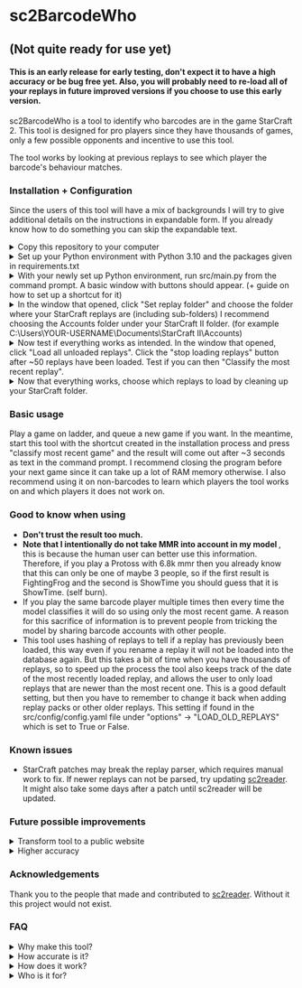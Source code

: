 # sc2BarcodeWho

## (Not quite ready for use yet)

#### This is an early release for early testing, don't expect it to have a high accuracy or be bug free yet. Also, you will probably need to re-load all of your replays in future improved versions if you choose to use this early version.

sc2BarcodeWho is a tool to identify who barcodes are in the game StarCraft 2. 
This tool is designed for pro players since they have thousands of games, 
only a few possible opponents and incentive to use this tool.

The tool works by looking at previous replays to see which player the barcode's behaviour matches.

### Installation + Configuration

Since the users of this tool will have a mix of backgrounds I will try to give additional details on the instructions in expandable form. 
If you already know how to do something you can skip the expandable text.

<details><summary>Copy this repository to your computer</summary>


> Easy version: Go to the main page of this repository on GitHub (perhaps just scroll up) and click the <font color="green">green</font> button that says Code and Download zip, then extract unzip it on your computer. That is it. You could for example put it under your user/sc2BarcodeWho.
>
> Or if you want to use the command line, see Github's page: https://docs.github.com/en/repositories/creating-and-managing-repositories/cloning-a-repository
>

</details>

<details>
<summary>Set up your Python environment with Python 3.10 and the packages given in requirements.txt</summary>

> First, download Python 3.10 from Python's website, for example this  version: https://www.python.org/downloads/release/python-31010/ 
> and scroll down to the installer that matches your operating system (e.g. Windows installer (64-bit). 
> <strong>In the first page on the installation select the box "Add Python.exe to PATH"</strong>; 
> this will allow you to later run commands starting with "python" in the command prompt.
> 
> Second, create a "virtual environment" to separate the python packages from this project.
> This can be done on Windows by opening the Command Prompt (search for it). 
> Once opened, go to the folder for sc2BarcodeWho by typing in cd (which means change directory)
> followed by the path to where you put it, for example
> > cd C:\Users\replace_with_your_username\sc2BarcodeDecoder
> 
> but change it to your path. After pressing enter, this path should be written in the command prompt window ready for your next command.
> From here, we can type 
> > py -m venv scvenv
> 
> which will create the virtual environment called "scvenv" with the Python version 3.10. 
> After pressing enter, you can see that a folder called "scvenv" has been created inside your sc2BarcodeDecoder folder.
> 
> Now we want to activate this virtual environment, this is simply done by running the activate file in this folder
> > scvenv\Scripts\activate
> 
> After running this, you will see a (scvenv) added to your command prompt text. 
> Great! Your environment is now active, and we can install the required packages on it.
> 
> Keeping the command prompt window that is located in the right folder with the right environment activated, we run
> 
> > py -m pip install -r requirements.txt
>
> This might take a minute or two and will install the packages listed in requirements.txt inside this environment. Your Python setup is now done!
</details>

<details><summary>With your newly set up Python environment, run src/main.py from the command prompt. A basic window with buttons should appear. (+ guide on how to set up a shortcut for it)</summary>

> Now we are ready to try to run the program! 
> 
> In order to run the program we have to first open a command prompt, go to the correct folder and activate the vertual environment that we previously created.
> This is very tedious, so let's create a shortcut to speed it up.
> 
> First, right click your Windows desktop and select "new" -> "shortcut". Type in "cmd.exe" and click next. Then type the name for this shortcut, I suggest "sc2BarcodeWho".
>
> Now this only opens up the command prompt, but we want it to go to the correct folder.
> To achieve this, right-click the shortcut and select "properties".
>  Under the "shortcut" tab you can set the "Start in:" field to the path of the sc2BarcodeWho folder. 
> (e.g. for me it might be "C:\Users\FightingFrog\sc2BarcodeWho", adjust it to where you put it.)
> Now test the shortcut to see if it indeed writes out this folder when starting the command prompt.
> 
> Next, we want it to automatically activate our virtual environment. 
> To achieve this, again right-click the shortcut and select properties.
> Again under the "shortcut" tab, but this time we are interested in the "Target:" field. Here it might say something like 
> > C:\Windows\System32\cmd.exe
> 
> We want to ADD to this to activate the correct environment using /k and the full path to the activate file. 
> You can open the file explorer, go to sc2BarcodeDecoder, enter the scvenv folder, enter Scripts and copy this path. 
> Also add the "\activate" since this is the script that we want to run to activate the environment.
> It will look something like:<br />
> (don't just copy, remember to switch to your own folder path)
> 
> > C:\Windows\System32\cmd.exe /k C:\Users\YOUR-USERNAME\sc2BarcodeWho\scvenv\Scripts\activate
> 
> Again try the shortcut, it should now show that you are in the environment (scvenv).
> 
> Finally, we can run the program by writing into this command prompt 
> 
> python src\main.py
>
> which uses Python to run my main file called main.py.
> This should open a basic GUI window and also keep the command prompt open for output text.
> 
> Finally, optionally, if you want to avoid writing the python src/main.py every time you run the program, you can add it to the shortcut.
> To do this, once again edit the "Target:" and add at the end & python src\main.py, so for example for my folder it looks like:
> 
> > C:\Windows\System32\cmd.exe /k C:\Users\YOUR-USERNAME\sc2BarcodeWho\scvenv\Scripts\activate & python src\main.py
> 
> Now when you use this shortcut it will automatically do everything and run the program. 
> So now you can run the program and move on to the next point to test if the program is able to function.
</details>

<details><summary>In the window that opened, click "Set replay folder" and choose the folder where your StarCraft replays are (including sub-folders) I recommend choosing the Accounts folder under your StarCraft II folder. (for example C:\Users\YOUR-USERNAME\Documents\StarCraft II\Accounts)</summary>

TODO: add image to show.
</details>

<details><summary>Now test if everything works as intended. In the window that opened, click "Load all unloaded replays". 
Click the "stop loading replays" button after ~50 replays have been loaded. 
Test if you can then "Classify the most recent replay".</summary>

TODO: add image to show.
</details>

<details><summary>Now that everything works, choose which replays to load by cleaning up your StarCraft folder.</summary>

> I suggest keeping replay packs + your most recent ~1000 games, for optimal performance you can keep up to maybe 3000 assuming they are all from this year, but it will take longer to set up. Once you moved all older replays to another folder (outside the sc folder) start the program again and load all the replays, this might take around an hour or longer, but you can stop it at any point and progress will be saved for next time.

</details>

### Basic usage

Play a game on ladder, and queue a new game if you want. In the meantime, start this tool with the shortcut created in the installation process and press "classify most recent game" and the result will come out after ~3 seconds as text in the command prompt. I recommend closing the program before your next game since it can take up a lot of RAM memory otherwise. I also recommend using it on non-barcodes to learn which players the tool works on and which players it does not work on.


### Good to know when using

- <strong> Don't trust the result too much. </strong>
- <strong> Note that I intentionally do not take MMR into account in my model </strong>, this is because the human user can better use this information. Therefore, if you play a Protoss with 6.8k mmr then you already know that this can only be one of maybe 3 people, so if the first result is FightingFrog and the second is ShowTime you should guess that it is ShowTime. (self burn). 
- If you play the same barcode player multiple times then every time the model classifies it will do so using only the most recent game. A reason for this sacrifice of information is to prevent people from tricking the model by sharing barcode accounts with other people.
- This tool uses hashing of replays to tell if a replay has previously been loaded, 
this way even if you rename a replay it will not be loaded into the database again. 
But this takes a bit of time when you have thousands of replays, 
so to speed up the process the tool also keeps track of the date of the most recently loaded replay, 
and allows the user to only load replays that are newer than the most recent one. 
This is a good default setting, 
but then you have to remember to change it back when adding replay packs or other older replays. 
This setting if found in the src/config/config.yaml file under "options" -> "LOAD_OLD_REPLAYS" which is set to True or False.


### Known issues

* StarCraft patches may break the replay parser, which requires manual work to fix. If newer replays can not be parsed, try updating [sc2reader](https://github.com/ggtracker/sc2reader). It might also take some days after a patch until sc2reader will be updated.


### Future possible improvements

<details>
  <summary>Transform tool to a public website</summary>

> The website can be used by anyone with a single quick replay upload without having to install a tool and build up your own replay database which requires a ton of replays and computational time. 
> 
> I already almost implemented this before realizing that storing replay data might violate GDPR. If you are an expert on GDPR and think that I am wrong about this feel free to contact me. 
>> <details>
>>  <summary>Why do I think storing replays might violate GDPR?</summary>
>>
>> Some StarCraft players can be identified (as their real name) using their StarCraft account name which I believe makes it personal information. The "opponent" of a game that a player uploads to the database might not have given permission of this. Additionally, while at first glance the replay data is just silly game data, it contains the date and time which would allow activity logging. Injuries aka health information might be able to be extracted. Also keep in mind that some players are very young. Chat history is also included in the replay. On the other hand, it's possible to throw away many parts of the replay data if that helps. Throwing the data away could even be done on the front-end potentially, so I never get the sensitive data.

</details>
</details>

<details>
  <summary>Higher accuracy</summary>

> There is a lot of potential to make this tool better, it is just a matter of time put in. Currently, I have three completely independent ideas for how to classify, and the end goal is to present results from these three separately. The reason for separate models as opposed to combining their result is that at least two of them can be tricked by tricky players that know how this tool works. Right now only one of these methods are used. With all of these three models it would be a massive waste of time for a pro player to figure out how to trick this tool, if even possible without disrupting their play.
 
</details>

### Acknowledgements

Thank you to the people that made and contributed to [sc2reader](https://github.com/ggtracker/sc2reader). Without it this project would not exist.

### FAQ

<details>
  <summary>Why make this tool?</summary>

>I believe that the StarCraft 2 ladder will become better without anonymous accounts, as this leads to:
>
>More
>* Fun rivalries, chatting, co-operation
>
>Less:
>
>* Toxicity, isolation

</details>

<details>
  <summary>How accurate is it?</summary>

> Firstly, this is an early published version with a lot of unfulfilled potential. 
>
> Secondly, The accuracy depends a lot on how it is used. In order to give you a feel for how accurate the tool is and for which players it works or does not work on, it is recommended to use the tool to identify non-barcode opponents. Then you will see how accurate it is for yourself with your setup!
>
> It works the best if:
>
> - You are a high mmr player that only have a few different opponents on the ladder.
> - You have access to plenty of replays from all the possible opponents on ladder.
> - You use recent replays.
>
> That said, in this basic early release version, when I loaded my most recent ~5000 replays with ~1000 different players the accuracy on average was around 50% when using only 2 replays as training from each player for people within this set of players. Obviously for new players not in the training set the accuracy will always be 0.
</details>

<details>
  <summary>How does it work?</summary>

>This is done by first using a large set of replays to build up a profiles for how each person plays. A barcode is then identified as the player with the most matching feature profile.
>
>The replays are parsed using [sc2reader](https://github.com/ggtracker/sc2reader).
>
>In order to make it more difficult to trick this tool I will not go into detail about what data from the replay is used.

</details>

<details>
  <summary>Who is it for?</summary>

>Top level players only, any region. If you are below GM then you will probably have too many different opponents for this tool to work properly. You might also not get much value out of the tool.

</details>